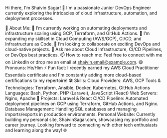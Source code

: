 Hi there, I'm Shaivin Sagar! 👋
I'm a passionate Junior DevOps Engineer currently exploring the intricacies of cloud infrastructure, automation, and deployment processes.

🚀 About Me:
🔭 I’m currently working on automating deployments and infrastructure scaling using GCP, Terraform, and GitHub Actions.
🌱 I’m expanding my skillset in Cloud Computing (AWS/GCP), CI/CD, and Infrastructure as Code.
👯 I’m looking to collaborate on exciting DevOps and cloud-native projects.
💬 Ask me about Cloud Infrastructure, CI/CD Pipelines, or DevOps best practices.
📫 How to reach me: Feel free to connect with me on LinkedIn or drop me an email at shaivin.email@example.com.
😄 Pronouns: He/Him
⚡ Fun fact: I recently earned my AWS Cloud Practitioner Essentials certificate and I'm constantly adding more cloud-based certifications to my repertoire!
🛠️ Skills:
Cloud Providers: AWS, GCP
Tools & Technologies: Terraform, Ansible, Docker, Kubernetes, GitHub Actions
Languages: Bash, Python, PHP (Laravel), JavaScript (React)
Web Servers: Nginx, Apache
💼 Projects:
Laravel & React CI/CD Pipeline: Automated deployment pipelines on GCP using Terraform, GitHub Actions, and Nginx.
Database Management: Handling SQL databases and managing imports/exports in production environments.
Personal Website: Currently building my personal site, ShaivinSagar.com, showcasing my portfolio and career journey.
Looking forward to connecting with other tech enthusiasts and learning along the way! 🌐

